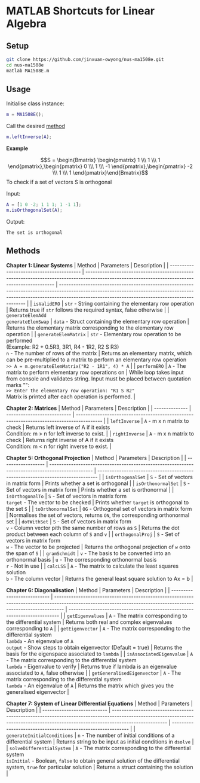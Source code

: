 # MATLAB Shortcuts for Linear Algebra

## Setup 

```sh
git clone https://github.com/jinxuan-owyong/nus-ma1508e.git
cd nus-ma1508e
matlab MA1508E.m
```

## Usage

Initialise class instance:

  ```MATLAB
  m = MA1508E();
  ```

Call the desired [method](#methods)

  ``` MATLAB
  m.leftInverse(A);
  ```
  
**Example**

$$S = \begin{Bmatrix} \begin{pmatrix} 1 \\\ 1 \\\ 1 \end{pmatrix},\begin{pmatrix} 0 \\\ 1 \\\ -1 \end{pmatrix},\begin{pmatrix} -2 \\\ 1 \\\ 1 \end{pmatrix}\end{Bmatrix}$$
To check if a set of vectors S is orthogonal

Input:

```MATLAB
A = [1 0 -2; 1 1 1; 1 -1 1];
m.isOrthogonalSet(A);
```

Output:

```
The set is orthogonal
```

## Methods

**Chapter 1: Linear Systems**
| Method                                    | Parameters                                                                                                                                      | Description                                                                                                                                                                                                                  |
| ----------------------------------------- | ----------------------------------------------------------------------------------------------------------------------------------------------- | ---------------------------------------------------------------------------------------------------------------------------------------------------------------------------------------------------------------------------- |
| `isValidERO`                              | `str` - String containing the elementary row operation                                                                                          | Returns true if `str` follows the required syntax, false otherwise                                                                                                                                                           |
| `generateElemAdd`<br />`generateElemSwap` | `data` - Struct containing the elementary row operation                                                                                         | Returns the elementary matrix corresponding to the elementary row operation                                                                                                                                                  |
| `generateElemMatrix`                      | `str` - Elementary row operation to be performed<br />(Example: R2 + 0.5R3, 3R1, R4 - 1R2, R2 S R3)<br />`n` - The number of rows of the matrix | Returns an elementary matrix, which can be pre-multiplied to a matrix to perform an elementary row operation<br />`>> A = m.generateElemMatrix("R2 - 1R1", 4) * A`                                                           |
| `performERO`                              | `A` - The matrix to perform elementary row operations on                                                                                        | While loop takes input from console and validates string. Input must be placed between quotation marks "":<br />`>> Enter the elementary row operation: "R1 S R2"`<br />Matrix is printed after each operation is performed. |

**Chapter 2: Matrices**
| Method         | Parameters                  | Description                                                                               |
| -------------- | --------------------------- | ----------------------------------------------------------------------------------------- |
| `leftInverse`  | `A` - m x n matrix to check | Returns left inverse of A if it exists<br />Condition: m > n for left inverse to exist.   |
| `rightInverse` | `A` - m x n matrix to check | Returns right inverse of A if it exists<br />Condition: m < n for right inverse to exist. |

**Chapter 5: Orthogonal Projection**
| Method             | Parameters                                                                                       | Description                                                                    |
| ------------------ | ------------------------------------------------------------------------------------------------ | ------------------------------------------------------------------------------ |
| `isOrthogonalSet`  | `S` - Set of vectors in matrix form                                                              | Prints whether a set is orthogonal                                             |
| `isOrthonormalSet` | `S` - Set of vectors in matrix form                                                              | Prints whether a set is orthonormal                                            |
| `isOrthogonalTo`   | `S` - Set of vectors in matrix form<br />`target` - The vector to be checked                     | Prints whether `target` is orthogonal to the set `S`                           |
| `toOrthonormalSet` | `OG` - Orthogonal set of vectors in matrix form                                                  | Normalises the set of vectors, returns `ON`, the corresponding orthonormal set |
| `dotWithSet`       | `S` - Set of vectors in matrix form<br />`v` - Column vector pith the same number of rows as `S` | Returns the dot product between each column of `S` and `v`                     |
| `orthogonalProj`   | `S` - Set of vectors in matrix form<br />`w` - The vector to be projected                        | Returns the orthogonal projection of `w` onto the span of `S`                  |
| `gramSchmidt`      | `v` - The basis to be converted into an orthonormal basis                                        | `u` - The corresponding orthonormal basis<br /> `r` - Not in use               |
| `calcLSS`          | `A` - The matrix to calculate the least squares solution<br />`b` - The column vector            | Returns the general least square solution to Ax = b                            |

**Chapter 6: Diagonalisation**
| Method                      | Parameters                                                                                                                                                       | Description                                                                |
| --------------------------- | ---------------------------------------------------------------------------------------------------------------------------------------------------------------- | -------------------------------------------------------------------------- |
| `getEigenvalues`            | `A` - The matrix corresponding to the differential system                                                                                                        | Returns both real and complex eigenvalues corresponding to `A`             |
| `getEigenvector`            | `A` - The matrix corresponding to the differential system<br />`lambda` - An eigenvalue of `A`<br />`output` - Show steps to obtain eigenvector (Default = true) | Returns the basis for the eigenspace associated to `lambda`                |
| `isAssociatedEigenvalue`    | `A` - The matrix corresponding to the differential system<br />`lambda` - Eigenvalue to verify                                                                   | Returns true if lambda is an eigenvalue associated to `A`, false otherwise |
| `getGeneralisedEigenvector` | `A` - The matrix corresponding to the differential system<br />`lambda` - An eigenvalue of `A`                                                                   | Returns the matrix which gives you the generalised eigenvector             |

**Chapter 7: System of Linear Differential Equations**
| Method                      | Parameters                                                                                                                                                                          | Description                                                  |
| --------------------------- | ----------------------------------------------------------------------------------------------------------------------------------------------------------------------------------- | ------------------------------------------------------------ |
| `generateInitialConditions` | `n` - The number of initial conditions of a differential system                                                                                                                     | Returns string to be input as initial conditions in `dsolve` |
| `solveDifferentialSystem`   | `A` - The matrix corresponding to the differential system<br />`isInitial` - Boolean, `false` to obtain general solution of the differential system, `true` for particular solution | Returns a struct containing the solution                     |
